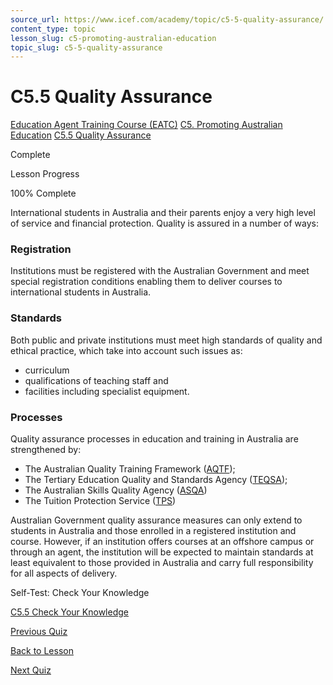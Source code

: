```yaml
---
source_url: https://www.icef.com/academy/topic/c5-5-quality-assurance/
content_type: topic
lesson_slug: c5-promoting-australian-education
topic_slug: c5-5-quality-assurance
---
```


# C5.5 Quality Assurance

[Education Agent Training Course (EATC)](https://www.icef.com/academy/courses/education-agent-training-course-eatc/) [C5. Promoting Australian Education](https://www.icef.com/academy/lessons/c5-promoting-australian-education/) [C5.5 Quality Assurance](https://www.icef.com/academy/topic/c5-5-quality-assurance/)

Complete

Lesson Progress 

100% Complete 

International students in Australia and their parents enjoy a very high level of service and financial protection. Quality is assured in a number of ways:

### Registration

Institutions must be registered with the Australian Government and meet special registration conditions enabling them to deliver courses to international students in Australia.

### Standards

Both public and private institutions must meet high standards of quality and ethical practice, which take into account such issues as:

  * curriculum
  * qualifications of teaching staff and
  * facilities including specialist equipment.



### Processes

Quality assurance processes in education and training in Australia are strengthened by:

  * The Australian Quality Training Framework ([AQTF](https://www.aqf.edu.au/));
  * The Tertiary Education Quality and Standards Agency ([TEQSA](http://www.teqsa.gov.au/));
  * The Australian Skills Quality Agency ([ASQA](https://www.asqa.gov.au/))
  * The Tuition Protection Service ([TPS](https://tps.gov.au/Home/NotLoggedIn))



Australian Government quality assurance measures can only extend to students in Australia and those enrolled in a registered institution and course. However, if an institution offers courses at an offshore campus or through an agent, the institution will be expected to maintain standards at least equivalent to those provided in Australia and carry full responsibility for all aspects of delivery. 

Self-Test: Check Your Knowledge

[ C5.5 Check Your Knowledge ](https://www.icef.com/academy/quizzes/c5-5-check-your-knowledge/)

[ Previous Quiz ](https://www.icef.com/academy/quizzes/c5-4-check-your-knowledge/)

[Back to Lesson](https://www.icef.com/academy/lessons/c5-promoting-australian-education/)

[ Next Quiz ](https://www.icef.com/academy/quizzes/c5-5-check-your-knowledge/)
